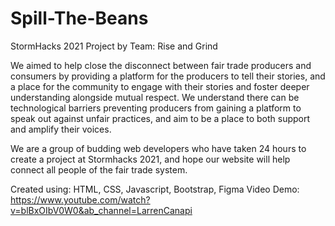 # Spill-The-Beans
StormHacks 2021 Project by Team: Rise and Grind

We aimed to help close the disconnect between fair trade producers and consumers by providing a platform for the producers to tell their stories, and a place for the community to engage with their stories and foster deeper understanding alongside mutual respect. We understand there can be technological barriers preventing producers from gaining a platform to speak out against unfair practices, and aim to be a place to both support and amplify their voices.

We are a group of budding web developers who have taken 24 hours to create a project at Stormhacks 2021, and hope our website will help connect all people of the fair trade system.

Created using: HTML, CSS, Javascript, Bootstrap, Figma
Video Demo: https://www.youtube.com/watch?v=blBxOIbV0W0&ab_channel=LarrenCanapi
